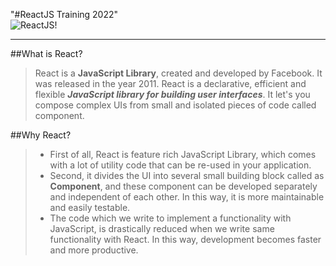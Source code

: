 "#ReactJS Training 2022"  
![ReactJS!](https://www.google.com/url?sa=i&url=https%3A%2F%2Fwww.arrowhitech.com%2Freactjs-essential-knowledge-you-need-to-know%2F&psig=AOvVaw2PJuTX55RPQaelU0poLOOW&ust=1652291948908000&source=images&cd=vfe&ved=0CAwQjRxqFwoTCNCdkK_B1fcCFQAAAAAdAAAAABAT "ReactJS")
<hr/>

##What is React?  
> React is a **JavaScript Library**, created and developed by Facebook. It was released in the year 2011. React is a declarative, efficient and flexible ***JavaScript library for building user interfaces***. It let's you compose complex UIs from small and isolated pieces of code called component.  

##Why React?
> - First of all, React is feature rich JavaScript Library, which comes with a lot of utility code that can be re-used in your application.
> - Second, it divides the UI into several small building block called as **Component**, and these component can be developed separately and independent of each other. In this way, it is more maintainable and easily testable.
> - The code which we write to implement a functionality with JavaScript, is drastically reduced when we write same functionality with React. In this way, development becomes faster and more productive.
